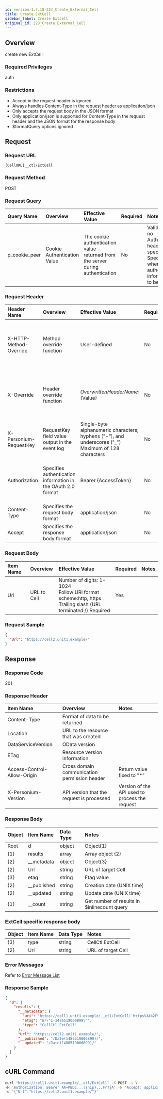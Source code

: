 ```yaml
---
id: version-1.7.18-223_Create_External_Cell
title: Create ExtCell
sidebar_label: Create ExtCell
original_id: 223_Create_External_Cell
---
```


## Overview

create new ExtCell

### Required Privileges

auth

### Restrictions

* Accept in the request header is ignored
* Always handles Content-Type in the request header as application/json
* Only accepts the request body in the JSON format
* Only application/json is supported for Content-Type in the request header and the JSON format for the response body
* $formatQuery options ignored


## Request

### Request URL

```
{CellURL}__ctl/ExtCell
```

### Request Method

POST

### Request Query

|Query Name|Overview|Effective Value|Required|Notes|
|:--|:--|:--|:--|:--|
|p_cookie_peer|Cookie Authentication Value|The cookie authentication value returned from the server during authentication|No|Valid only if no Authorization header specified<br>Specify this when cookie authentication information is to be used|

### Request Header

|Header Name|Overview|Effective Value|Required|Notes|
|:--|:--|:--|:--|:--|
|X-HTTP-Method-Override|Method override function|User-defined|No|If you specify this value when requesting with the POST method, the specified value will be used as a method.|
|X-Override|Header override function|${OverwrittenHeaderName}:${Value}|No|Overwrite normal HTTP header value. To overwrite multiple headers, specify multiple X-Override headers.|
|X-Personium-RequestKey|RequestKey field value output in the event log|Single-byte alphanumeric characters, hyphens ("-"), and underscores ("_")<br>Maximum of 128 characters|No|PCS-${32 character string with UUID} by default|
|Authorization|Specifies authentication information in the OAuth 2.0 format|Bearer {AccessToken}|No|* Authentication tokens are the tokens acquired using the Authentication Token Acquisition API|
|Content-Type|Specifies the request body format|application/json|No|[application/json] by default|
|Accept|Specifies the response body format|application/json|No|[application/json] by default|

### Request Body

|Item Name|Overview|Effective Value|Required|Notes|
|:--|:--|:--|:--|:--|
|Url|URL to Cell|Number of digits: 1-1024<br>Follow URI format<br>scheme:http, https<br>Trailing slash (URL terminated /) Required|Yes||

### Request Sample

```JSON
{
  "Url": "https://cell2.unit1.example/"
}
```


## Response

### Response Code

201

### Response Header

|Item Name|Overview|Notes|
|:--|:--|:--|
|Content-Type|Format of data to be returned||
|Location|URL to the resource that was created||
|DataServiceVersion|OData version||
|ETag|Resource version information||
|Access-Control-Allow-Origin|Cross domain communication permission header|Return value fixed to "*"|
|X-Personium-Version|API version that the request is processed|Version of the API used to process the request|

### Response Body

|Object|Item Name|Data Type|Notes|
|:--|:--|:--|:--|
|Root|d|object|Object{1}|
|{1}|results|array|Array object {2}|
|{2}|__metadata|object|Object{3}|
|{2}|Url|string|URL of target Cell|
|{3}|etag|string|Etag value|
|{2}|__published|string|Creation date (UNIX time)|
|{2}|__updated|string|Update date (UNIX time)|
|{1}|__count|string|Get number of results in $inlinecount query|

### ExtCell specific response body

|Object|Item Name|Data Type|Notes|
|:--|:--|:--|:--|
|{3}|type|string|CellCtl.ExtCell|
|{2}|Url|string|URL of target Cell|

### Error Messages

Refer to [Error Message List](004_Error_Messages.md)

### Response Sample

```JSON
{
  "d": {
    "results": {
      "__metadata": {
        "uri": "https://cell1.unit1.example/__ctl/ExtCell('https%3A%2F%2Fcell2.unit1.example%2F')",
        "etag": "W/\"1-1486519006899\"",
        "type": "CellCtl.ExtCell"
      },
      "Url": "https://cell2.unit1.example/",
      "__published": "/Date(1486519006899)/",
      "__updated": "/Date(1486519006899)/"
    }
  }
}
```


## cURL Command

```sh
curl "https://cell1.unit1.example/__ctl/ExtCell" -X POST -i \
-H 'Authorization: Bearer AA~PBDc...(snip)...FrTjA' -H 'Accept: application/json' \
-d '{"Url":"https://cell2.unit1.example/"}'
```
